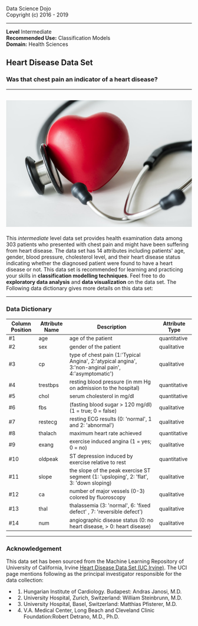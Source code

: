 Data Science Dojo <br/>
Copyright (c) 2016 - 2019

---

**Level** Intermediate <br/>
**Recommended Use:** Classification Models<br/>
**Domain:** Health Sciences <br/>

## Heart Disease Data Set

### Was that chest pain an indicator of a heart disease?


---
![](closeup-of-heart-and-a-stethoscope-cardiovascular-checkup-concept_53876-65587.jpg)
---

This *intermediate* level data set provides health examination data among 303 patients who presented with chest pain and might have been suffering from heart disease. The data set has 14 attributes including patients' age, gender, blood pressure, cholesterol level, and their heart disease status indicating whether the diagnosed patient were found to have a heart disease or not. This data set is recommended for learning and practicing your skills in **classification modelling techniques**. Feel free to do **exploratory data analysis** and **data visualization** on the data set. The Following data dictionary gives more details on this data set:

---

### Data Dictionary

**Column Position** | **Attribute Name** |  **Description**                                                                                     | **Attribute Type**    
--------------------| -------------------|  ----------------------------------------------------------------------------------------------------|------------------
     #1             |   age              |  age of the patient                                                                                  | quantitative
     #2             |   sex              |  gender of the patient                                                                               | qualitative
     #3             |   cp               |  type of chest pain (1:'Typical Angina', 2:'atypical angina', 3:'non-anginal pain', 4:'asymptomatic')| qualitative           
     #4             |   trestbps         |  resting blood pressure (in mm Hg on admission to the hospital)                                      | quantitative    
     #5             |   chol             |  serum  cholesterol in mg/dl                                                                         | quantitative     
     #6             |   fbs              |  (fasting blood sugar > 120 mg/dl) (1 = true; 0 = false)                                             | qualitative
     #7             |   restecg          |  resting ECG results (0: 'normal', 1 and 2: 'abnormal')                                              | qualitative
     #8             |   thalach          |  maximum heart rate achieved                                                                         | quantitative
     #9             |   exang            |  exercise induced angina (1 = yes; 0 = no)                                                           | qualitative
     #10            |   oldpeak          |  ST depression induced by exercise relative to rest                                                  | quantitative
     #11            |   slope            |  the slope of the peak exercise ST segment (1: 'upsloping', 2: 'flat', 3: 'down sloping)             | qualitative
     #12            |   ca               |  number of major vessels (0-3) colored by fluoroscopy                                                | qualitative   
     #13            |   thal             |  thalassemia (3: 'normal', 6: 'fixed defect' , 7: 'reversible defect')                               | qualitative    
     #14            |   num              |  angiographic disease status (0: no heart disease, > 0: heart disease)                               | qualitative

---

### Acknowledgement


This data set has been sourced from the Machine Learning Repository of University of California, Irvine [Heart Disease Data Set (UC Irvine)](https://archive.ics.uci.edu/ml/datasets/heart+Disease). The UCI page mentions following as the principal investigator responsible for the data collection:

* 1. Hungarian Institute of Cardiology. Budapest: Andras Janosi, M.D.
* 2. University Hospital, Zurich, Switzerland: William Steinbrunn, M.D.
* 3. University Hospital, Basel, Switzerland: Matthias Pfisterer, M.D.
* 4. V.A. Medical Center, Long Beach and Cleveland Clinic Foundation:Robert Detrano, M.D., Ph.D.
